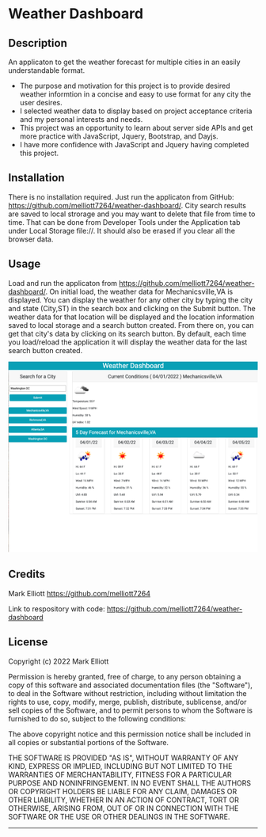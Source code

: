 # Weather Dashboard

## Description

An applicaton to get the weather forecast for multiple cities in an easily understandable format.

- The purpose and motivation for this project is to provide desired weather informtion in a concise and easy to use format for any city the user desires.
- I selected weather data to display based on project acceptance criteria and my personal interests and needs.
- This project was an opportunity to learn about server side APIs and get more practice with JavaScript, Jquery, Bootstrap, and Dayjs.
- I have more confidence with JavaScript and Jquery having completed this project.

## Installation

There is no installation required.   Just run the applicaton from GitHub: https://github.com/melliott7264/weather-dashboard/.   City search results are saved to local strorage and you may want to delete that file from time to time.  That can be done from Developer Tools under the Application tab under Local Storage file://.  It should also be erased if you clear all the browser data.

## Usage

Load and run the applicaton from https://github.com/melliott7264/weather-dashboard/.   On initial load,  the weather data for Mechanicsville,VA is displayed.  You can display the weather for any other city by typing the city and state (City,ST) in the search box and clicking on the Submit button.  The weather data for that location will be displayed and the location information saved to local storage and a search button created.  From there on, you can get that city's data by clicking on its search button.  By default,  each time you load/reload the application it will display the weather data for the last search button created.  


![Weather Dashboard screenshot](./assets/images/ScreenShot.png)


## Credits

Mark Elliott  https://github.com/melliott7264

Link to respository with code:  https://github.com/melliott7264/weather-dashboard


## License

Copyright (c) 2022 Mark Elliott

Permission is hereby granted, free of charge, to any person obtaining a copy
of this software and associated documentation files (the "Software"), to deal
in the Software without restriction, including without limitation the rights
to use, copy, modify, merge, publish, distribute, sublicense, and/or sell
copies of the Software, and to permit persons to whom the Software is
furnished to do so, subject to the following conditions:

The above copyright notice and this permission notice shall be included in all
copies or substantial portions of the Software.

THE SOFTWARE IS PROVIDED "AS IS", WITHOUT WARRANTY OF ANY KIND, EXPRESS OR
IMPLIED, INCLUDING BUT NOT LIMITED TO THE WARRANTIES OF MERCHANTABILITY,
FITNESS FOR A PARTICULAR PURPOSE AND NONINFRINGEMENT. IN NO EVENT SHALL THE
AUTHORS OR COPYRIGHT HOLDERS BE LIABLE FOR ANY CLAIM, DAMAGES OR OTHER
LIABILITY, WHETHER IN AN ACTION OF CONTRACT, TORT OR OTHERWISE, ARISING FROM,
OUT OF OR IN CONNECTION WITH THE SOFTWARE OR THE USE OR OTHER DEALINGS IN THE
SOFTWARE.

---
